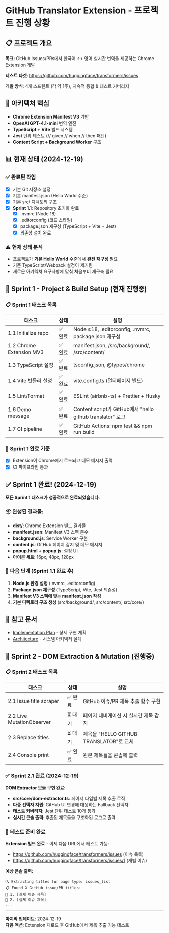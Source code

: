 # GitHub Translator Extension - 프로젝트 진행 상황

## 📋 프로젝트 개요

**목표**: GitHub Issues/PRs에서 한국어 ↔ 영어 실시간 번역을 제공하는 Chrome Extension 개발

**테스트 타겟**: https://github.com/huggingface/transformers/issues

**개발 방식**: 4개 스프린트 (각 약 1주), 지속적 통합 & 테스트 커버리지

## 🎯 아키텍처 핵심

- **Chrome Extension Manifest V3** 기반
- **OpenAI GPT-4.1-mini** 번역 엔진
- **TypeScript + Vite** 빌드 시스템
- **Jest** 단위 테스트 (// given // when // then 패턴)
- **Content Script + Background Worker** 구조

## 📊 현재 상태 (2024-12-19)

### ✅ 완료된 작업
- [x] 기본 Git 저장소 설정
- [x] 기본 manifest.json (Hello World 수준)
- [x] 기본 src/ 디렉토리 구조
- [x] **Sprint 1.1**: Repository 초기화 완료
  - [x] .nvmrc (Node 18)
  - [x] .editorconfig (코드 스타일)
  - [x] package.json 재구성 (TypeScript + Vite + Jest)
  - [x] 의존성 설치 완료

### ⚠️ 현재 상태 분석
- 프로젝트가 **기본 Hello World** 수준에서 **완전 재구성** 필요
- 기존 TypeScript/Webpack 설정이 제거됨
- 새로운 아키텍처 요구사항에 맞춰 처음부터 재구축 필요

## 🚀 Sprint 1 - Project & Build Setup (현재 진행중)

### 📋 Sprint 1 태스크 목록

| 태스크 | 상태 | 설명 |
|--------|------|------|
| 1.1 Initialize repo | ✅ 완료 | Node ≥18, .editorconfig, .nvmrc, package.json 재구성 |
| 1.2 Chrome Extension MV3 | ✅ 완료 | manifest.json, /src/background/, /src/content/ |
| 1.3 TypeScript 설정 | ✅ 완료 | tsconfig.json, @types/chrome |
| 1.4 Vite 번들러 설정 | ✅ 완료 | vite.config.ts (멀티페이지 빌드) |
| 1.5 Lint/Format | ✅ 완료 | ESLint (airbnb-ts) + Prettier + Husky |
| 1.6 Demo message | ✅ 완료 | Content script가 GitHub에서 "hello github translator" 로그 |
| 1.7 CI pipeline | ✅ 완료 | GitHub Actions: npm test && npm run build |

### 🎯 Sprint 1 완료 기준
- [x] Extension이 Chrome에서 로드되고 데모 메시지 출력
- [x] CI 파이프라인 통과

## ✅ Sprint 1 완료! (2024-12-19)

**모든 Sprint 1 태스크가 성공적으로 완료되었습니다.**

### 📦 완성된 결과물:
- **dist/**: Chrome Extension 빌드 결과물
- **manifest.json**: Manifest V3 스펙 준수
- **background.js**: Service Worker 구현
- **content.js**: GitHub 페이지 감지 및 데모 메시지
- **popup.html + popup.js**: 설정 UI
- **아이콘 세트**: 16px, 48px, 128px

### 🔧 다음 단계 (Sprint 1.1 완료 후)
1. **Node.js 환경 설정** (.nvmrc, .editorconfig)
2. **Package.json 재구성** (TypeScript, Vite, Jest 의존성)
3. **Manifest V3 스펙에 맞는 manifest.json 작성**
4. **기본 디렉토리 구조 생성** (src/background/, src/content/, src/core/)

## 📝 참고 문서
- [Implementation Plan](./implementation-plan.md) - 상세 구현 계획
- [Architecture](./architecture.md) - 시스템 아키텍처 설계

## 🚀 Sprint 2 - DOM Extraction & Mutation (진행중)

### 📋 Sprint 2 태스크 목록

| 태스크 | 상태 | 설명 |
|--------|------|------|
| 2.1 Issue title scraper | ✅ 완료 | GitHub 이슈/PR 제목 추출 함수 구현 |
| 2.2 Live MutationObserver | ⏳ 대기 | 페이지 네비게이션 시 실시간 제목 감지 |
| 2.3 Replace titles | ⏳ 대기 | 제목을 "HELLO GITHUB TRANSLATOR"로 교체 |
| 2.4 Console print | ✅ 완료 | 원본 제목들을 콘솔에 출력 |

### ✅ Sprint 2.1 완료 (2024-12-19)

**DOM Extractor 모듈 구현 완료:**
- **src/core/dom-extractor.ts**: 페이지 타입별 제목 추출 로직
- **다중 선택자 지원**: GitHub UI 변경에 대응하는 Fallback 선택자
- **테스트 커버리지**: Jest 단위 테스트 10개 통과
- **실시간 콘솔 출력**: 추출된 제목들을 구조화된 로그로 출력

### 🎯 테스트 준비 완료

**Extension 빌드 완료** - 이제 다음 URL에서 테스트 가능:
- https://github.com/huggingface/transformers/issues (이슈 목록)
- https://github.com/huggingface/transformers/issues/1 (개별 이슈)

**예상 콘솔 출력:**
```
🔍 Extracting titles for page type: issues_list
📋 Found X GitHub issue/PR titles:
📌 1. [실제 이슈 제목]
📌 2. [실제 이슈 제목]
...
```

---
**마지막 업데이트**: 2024-12-19  
**다음 액션**: Extension 재로드 후 GitHub에서 제목 추출 기능 테스트